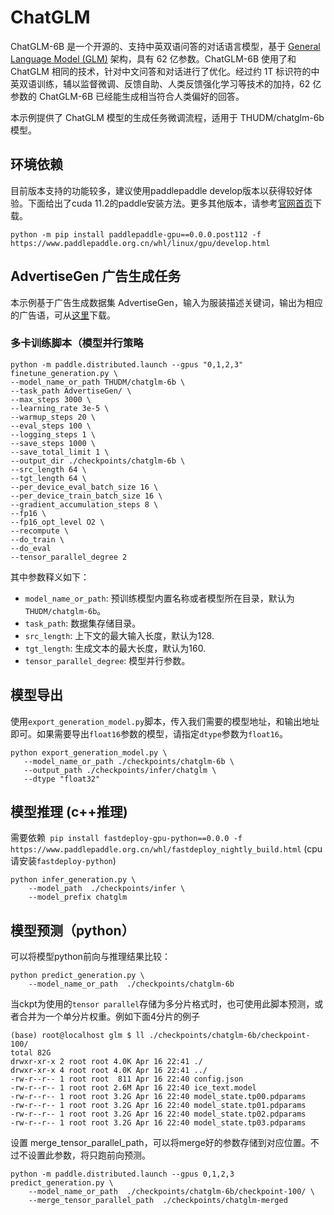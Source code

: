 # ChatGLM

ChatGLM-6B 是一个开源的、支持中英双语问答的对话语言模型，基于 [General Language Model (GLM)](https://arxiv.org/abs/2103.10360) 架构，具有 62 亿参数。ChatGLM-6B 使用了和 ChatGLM 相同的技术，针对中文问答和对话进行了优化。经过约 1T 标识符的中英双语训练，辅以监督微调、反馈自助、人类反馈强化学习等技术的加持，62 亿参数的 ChatGLM-6B 已经能生成相当符合人类偏好的回答。


本示例提供了 ChatGLM 模型的生成任务微调流程，适用于 THUDM/chatglm-6b 模型。

## 环境依赖
目前版本支持的功能较多，建议使用paddlepaddle develop版本以获得较好体验。下面给出了cuda 11.2的paddle安装方法。更多其他版本，请参考[官网首页](https://www.paddlepaddle.org.cn/)下载。
```
python -m pip install paddlepaddle-gpu==0.0.0.post112 -f https://www.paddlepaddle.org.cn/whl/linux/gpu/develop.html
```

## AdvertiseGen 广告生成任务

本示例基于广告生成数据集 AdvertiseGen，输入为服装描述关键词，输出为相应的广告语，可从[这里](https://paddlenlp.bj.bcebos.com/datasets/examples/AdvertiseGen.tar.gz)下载。

### 多卡训练脚本（模型并行策略

```
python -m paddle.distributed.launch --gpus "0,1,2,3" finetune_generation.py \
--model_name_or_path THUDM/chatglm-6b \
--task_path AdvertiseGen/ \
--max_steps 3000 \
--learning_rate 3e-5 \
--warmup_steps 20 \
--eval_steps 100 \
--logging_steps 1 \
--save_steps 1000 \
--save_total_limit 1 \
--output_dir ./checkpoints/chatglm-6b \
--src_length 64 \
--tgt_length 64 \
--per_device_eval_batch_size 16 \
--per_device_train_batch_size 16 \
--gradient_accumulation_steps 8 \
--fp16 \
--fp16_opt_level O2 \
--recompute \
--do_train \
--do_eval
--tensor_parallel_degree 2
```

其中参数释义如下：

- `model_name_or_path`: 预训练模型内置名称或者模型所在目录，默认为`THUDM/chatglm-6b`。
- `task_path`: 数据集存储目录。
- `src_length`: 上下文的最大输入长度，默认为128.
- `tgt_length`: 生成文本的最大长度，默认为160.
- `tensor_parallel_degree`: 模型并行参数。


## 模型导出
使用`export_generation_model.py`脚本，传入我们需要的模型地址，和输出地址即可。如果需要导出`float16`参数的模型，请指定`dtype`参数为`float16`。
```
python export_generation_model.py \
   --model_name_or_path ./checkpoints/chatglm-6b \
   --output_path ./checkpoints/infer/chatglm \
   --dtype "float32"
```

## 模型推理 (c++推理)
需要依赖` pip install fastdeploy-gpu-python==0.0.0 -f https://www.paddlepaddle.org.cn/whl/fastdeploy_nightly_build.html` (cpu请安装`fastdeploy-python`)
```
python infer_generation.py \
    --model_path  ./checkpoints/infer \
    --model_prefix chatglm
```

## 模型预测（python）
可以将模型python前向与推理结果比较：
```
python predict_generation.py \
    --model_name_or_path  ./checkpoints/chatglm-6b
```
当ckpt为使用的`tensor parallel`存储为多分片格式时，也可使用此脚本预测，或者合并为一个单分片权重。例如下面4分片的例子
```
(base) root@localhost glm $ ll ./checkpoints/chatglm-6b/checkpoint-100/
total 82G
drwxr-xr-x 2 root root 4.0K Apr 16 22:41 ./
drwxr-xr-x 4 root root 4.0K Apr 16 22:41 ../
-rw-r--r-- 1 root root  811 Apr 16 22:40 config.json
-rw-r--r-- 1 root root 2.6M Apr 16 22:40 ice_text.model
-rw-r--r-- 1 root root 3.2G Apr 16 22:40 model_state.tp00.pdparams
-rw-r--r-- 1 root root 3.2G Apr 16 22:40 model_state.tp01.pdparams
-rw-r--r-- 1 root root 3.2G Apr 16 22:40 model_state.tp02.pdparams
-rw-r--r-- 1 root root 3.2G Apr 16 22:40 model_state.tp03.pdparams
```
设置 merge_tensor_parallel_path，可以将merge好的参数存储到对应位置。不过不设置此参数，将只跑前向预测。
```
python -m paddle.distributed.launch --gpus 0,1,2,3 predict_generation.py \
    --model_name_or_path  ./checkpoints/chatglm-6b/checkpoint-100/ \
    --merge_tensor_parallel_path  ./checkpoints/chatglm-merged
```
